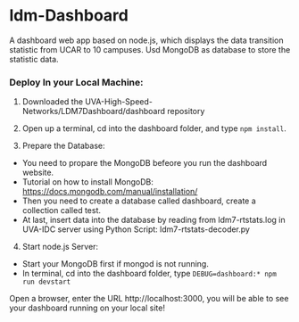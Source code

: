 # ldm-Dashboard

A dashboard web app based on node.js, which displays the data transition statistic from UCAR to 10 campuses.
Usd MongoDB as database to store the statistic data.

### Deploy In your Local Machine:

1. Downloaded the UVA-High-Speed-Networks/LDM7Dashboard/dashboard repository
2. Open up a terminal, cd into the dashboard folder, and type `npm install`.

3. Prepare the Database:
- You need to propare the MongoDB befeore you run the dashboard website.
- Tutorial on how to install MongoDB: https://docs.mongodb.com/manual/installation/
- Then you need to create a database called dashboard, create a collection called test.
- At last, insert data into the database by reading from ldm7-rtstats.log in UVA-IDC server using Python Script: ldm7-rtstats-decoder.py

4. Start node.js Server:
- Start your MongoDB first if mongod is not running.
- In terminal, cd into the dashboard folder, type `DEBUG=dashboard:* npm run devstart`

Open a browser, enter the URL http://localhost:3000, you will be able to see your dashboard running on your local site!
